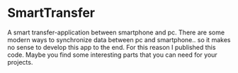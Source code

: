 # SmartTransfer
A smart transfer-application between smartphone and pc.
There are some modern ways to synchronize data between pc and smartphone.. so it makes no sense to develop this app to the end.
For this reason I published this code. Maybe you find some interesting parts that you can need for your projects.

